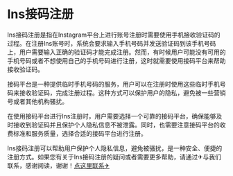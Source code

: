 # Ins接码注册

Ins接码注册是指在Instagram平台上进行账号注册时需要使用手机接收验证码的过程。在注册Ins账号时，系统会要求输入手机号码并发送验证码到该手机号码上，用户需要输入正确的验证码才能完成注册。然而，有时候用户可能没有可用的手机号码或者不想使用自己的手机号码进行注册，这时就需要使用接码平台来帮助接收验证码。

接码平台是一种提供临时手机号码的服务，用户可以在注册时使用这些临时手机号码来接收验证码，完成注册过程。这种方式可以保护用户的隐私，避免被一些营销号或者其他机构骚扰。

在使用接码平台进行Ins注册时，用户需要选择一个可靠的接码平台，确保能够及时接收到验证码并且保护个人隐私信息不被泄露。同时，也需要注意接码平台的收费标准和服务质量，选择合适的接码平台进行注册。

Ins接码注册可以帮助用户保护个人隐私信息，避免被骚扰，是一种安全、便捷的注册方式。如果您有关于Ins接码注册的疑问或者需要更多帮助，请通过✈与我们联系，感谢阅读，谢谢！[点这里联系✈](https://ads.k02.cc)